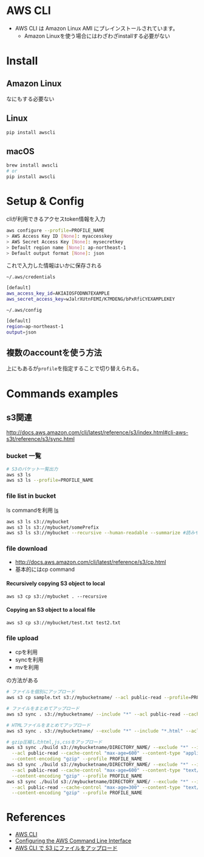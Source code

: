 AWS CLI
==============


+ AWS CLI は Amazon Linux AMI にプレインストールされています。
  + Amazon Linuxを使う場合にはわざわざinstallする必要がない

# Install

## Amazon Linux

なにもする必要ない

## Linux

```sh
pip install awscli
```

## macOS

```sh
brew install awscli
# or
pip install awscli
```

# Setup & Config

cliが利用できるアクセスtoken情報を入力

```sh
aws configure --profile=PROFILE_NAME
> AWS Access Key ID [None]: myaccesskey
> AWS Secret Access Key [None]: mysecretkey
> Default region name [None]: ap-northeast-1
> Default output format [None]: json
```

これで入力した情報はいかに保存される

`~/.aws/credentials`

```sh
[default]
aws_access_key_id=AKIAIOSFODNN7EXAMPLE
aws_secret_access_key=wJalrXUtnFEMI/K7MDENG/bPxRfiCYEXAMPLEKEY
```

`~/.aws/config`

```sh
[default]
region=ap-northeast-1
output=json
```

## 複数のaccountを使う方法

上にもあるが`profile`を指定することで切り替えられる。

# Commands examples

## s3関連

<http://docs.aws.amazon.com/cli/latest/reference/s3/index.html#cli-aws-s3t/reference/s3/sync.html>

### bucket 一覧

```sh
# S3のバケット一覧出力
aws s3 ls
aws s3 ls --profile=PROFILE_NAME
```
### file list in bucket

ls commandを利用
[ls](http://docs.aws.amazon.com/cli/latest/reference/s3/ls.html)

```sh
aws s3 ls s3://mybucket
aws s3 ls s3://mybucket/somePrefix
aws s3 ls s3://mybucket --recursive --human-readable --summarize #読みやすく
```

### file download

+ <http://docs.aws.amazon.com/cli/latest/reference/s3/cp.html>
+ 基本的にはcp command

#### Recursively copying S3 object to local

```
aws s3 cp s3://mybucket . --recursive
```

#### Copying an S3 object to a local file

```
aws s3 cp s3://mybucket/test.txt test2.txt
```

### file upload

* cpを利用
* syncを利用
* mvを利用

の方法がある

```sh
# ファイルを個別にアップロード
aws s3 cp sample.txt s3://mybucketname/ --acl public-read --profile=PROFILE_NAME

# ファイルをまとめてアップロード
aws s3 sync . s3://mybucketname/ --include "*" --acl public-read --cache-control "max-age=3600" --profile=PROFILE_NAME

# HTMLファイルをまとめてアップロード
aws s3 sync . s3://mybucketname/ --exclude "*" --include "*.html" --acl public-read --cache-control "max-age=3600" --profile=PROFILE_NAME

# gzip圧縮したhtml,js,cssをアップロード
aws s3 sync ./build s3://mybucketname/DIRECTORY_NAME/ --exclude "*" --include "*.js"\
  --acl public-read --cache-control "max-age=600" --content-type "application/javascript"\
  --content-encoding "gzip" --profile PROFILE_NAME
aws s3 sync ./build s3://mybucketname/DIRECTORY_NAME/ --exclude "*" --include "*.css"\
  --acl public-read --cache-control "max-age=600" --content-type "text/css"\
  --content-encoding "gzip" --profile PROFILE_NAME
aws s3 sync ./build s3://mybucketname/DIRECTORY_NAME/ --exclude "*" --include "*.html"\
  --acl public-read --cache-control "max-age=300" --content-type "text/html"\
  --content-encoding "gzip" --profile PROFILE_NAME
```


# References

+ [AWS CLI](https://aws.amazon.com/jp/cli/)
+ [Configuring the AWS Command Line Interface](http://docs.aws.amazon.com/ja_jp/cli/latest/userguide/cli-chap-getting-started.html)
+ [AWS CLI で S3 にファイルをアップロード](http://qiita.com/seyself/items/43426f57c50021ea55f8)
